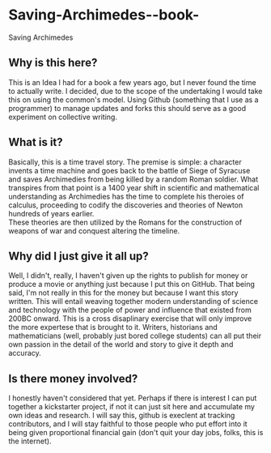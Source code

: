 Saving-Archimedes--book-
========================

Saving Archimedes 

Why is this here?
-----------------
This is an Idea I had for a book a few years ago, but I never found the time to actually write.  I decided, 
due to the scope of the undertaking I would take this on using the common's model.  Using Github (something 
that I use as a programmer) to manage updates and forks this should serve as a good experiment on collective 
writing.

What is it?
-----------
Basically, this is a time travel story.  The premise is simple: a character invents a time machine and goes back 
to the battle of Siege of Syracuse and saves Archimedies from being killed by a random Roman soldier.  What transpires 
from that point is a 1400 year shift in scientific and mathematical understanding as Archimedies has the time to complete
his theroies of calculus, proceeding to codify the discoveries and theories of Newton hundreds of years earlier.  
These theories are then utilized by the Romans for the construction of weapons of war and conquest altering
the timeline.  

Why did I just give it all up?
------------------------------
Well, I didn't, really, I haven't given up the rights to publish for money or produce a movie or anything just 
because I put this on GitHub.  That being said, I'm not really in this for the money but because I want this story
written.  This will entail weaving together modern understanding of science and technology with the people
of power and influence that existed from 200BC onward.  This is a cross disaplinary exercise that will only improve
the more expertese that is brought to it.  Writers, historians and mathematicians (well, probably just bored college
students) can all put their own passion in the detail of the world and story to give it depth and accuracy.  

Is there money involved?
------------------------
I honestly haven't considered that yet.  Perhaps if there is interest I can put together a kickstarter project, if 
not it can just sit here and accumulate my own ideas and research.  I will say this, github is execlent at tracking
contributors, and I will stay faithful to those people who put effort into it being given proportional financial gain 
(don't quit your day jobs, folks, this is the internet).  
